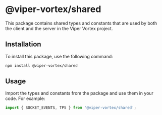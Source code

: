 
# @viper-vortex/shared

This package contains shared types and constants that are used by both the client and the server in the Viper Vortex project.

## Installation

To install this package, use the following command:

```bash
npm install @viper-vortex/shared
```

## Usage

Import the types and constants from the package and use them in your code. For example:

```typescript
import { SOCKET_EVENTS, TPS } from '@viper-vortex/shared';
```
